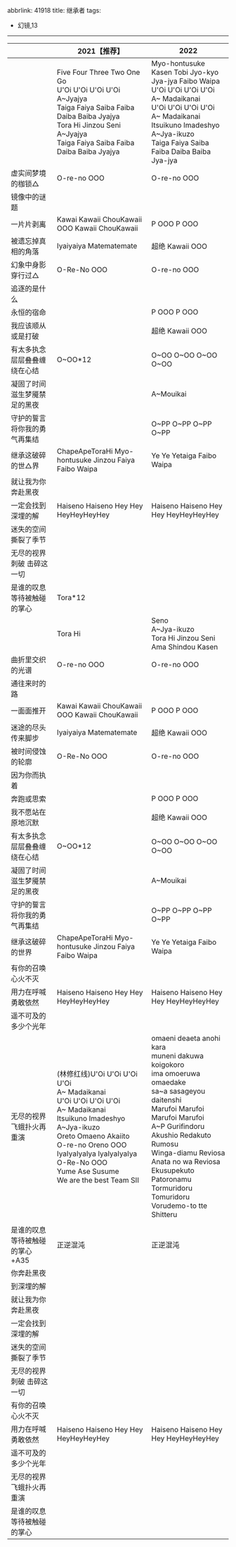 abbrlink: 41918
title: 继承者
tags:
  - 幻镜,13
---
|      |2021【推荐】|2022|
|--|--|--|
|      |Five Four Three Two One Go<br>U'Oi U'Oi U'Oi U'Oi<br>A~Jyajya<br>Taiga Faiya Saiba Faiba Daiba Baiba Jyajya<br>Tora Hi Jinzou Seni<br>A~Jyajya<br>Taiga Faiya Saiba Faiba Daiba Baiba Jyajya|Myo-hontusuke Kasen Tobi Jyo-kyo<br>Jya-jya Faibo Waipa<br>U'Oi U'Oi U'Oi U'Oi<br>A~ Madaikanai<br>U'Oi U'Oi U'Oi U'Oi<br>A~ Madaikanai<br>Itsuikuno Imadeshyo<br>A~Jya-ikuzo<br>Taiga Faiya Saiba Faiba Daiba Baiba Jya-jya|
|虚实间梦境的枷锁△|O-re-no OOO|O-re-no OOO|
|镜像中的谜题|      |      |
|一片片剥离|Kawai Kawaii ChouKawaii OOO Kawaii ChouKawaii|P OOO P OOO|
|被遗忘掉真相的角落|Iyaiyaiya Matematemate|超绝 Kawaii OOO|
|幻象中身影穿行过△|O-Re-No OOO|O-re-no OOO|
|追逐的是什么|      |      |
|永恒的宿命|      |P OOO P OOO|
|我应该顺从或是打破|      |超绝 Kawaii OOO|
|有太多执念层层叠叠缠绕在心结|O~OO*12|O~OO O~OO O~OO O~OO|
|凝固了时间滋生梦魇禁足的黑夜|      |A~Mouikai|
|守护的誓言将你我的勇气再集结|      |O~PP O~PP O~PP O~PP|
|继承这破碎的世△界|ChapeApeToraHi Myo-hontusuke Jinzou Faiya Faibo Waipa|Ye Ye Yetaiga Faibo Waipa|
|就让我为你奔赴黑夜|      |      |
|一定会找到深埋的解|Haiseno Haiseno Hey Hey HeyHeyHeyHey|Haiseno Haiseno Hey Hey HeyHeyHeyHey|
|迷失的空间撕裂了季节|      |      |
|无尽的视界刺破 击碎这一切|      |      |
|是谁的叹息 等待被触碰的掌心|Tora*12|      |
|      |Tora Hi|Seno <br>A~Jya-ikuzo<br>Tora Hi Jinzou Seni Ama Shindou Kasen|
|曲折里交织的光谱|O-re-no OOO|O-re-no OOO|
|通往来时的路|      |      |
|一面面推开|Kawai Kawaii ChouKawaii OOO Kawaii ChouKawaii|P OOO P OOO|
|迷途的尽头传来脚步|Iyaiyaiya Matematemate|超绝 Kawaii OOO|
|被时间侵蚀的轮廓|O-Re-No OOO|O-re-no OOO|
|因为你而执着|      |      |
|奔跑或思索|      |P OOO P OOO|
|我不愿站在原地沉默|      |超绝 Kawaii OOO|
|有太多执念层层叠叠缠绕在心结|O~OO*12|O~OO O~OO O~OO O~OO|
|凝固了时间滋生梦魇禁足的黑夜|      |A~Mouikai|
|守护的誓言将你我的勇气再集结|      |O~PP O~PP O~PP O~PP|
|继承这破碎的世界|ChapeApeToraHi Myo-hontusuke Jinzou Faiya Faibo Waipa|Ye Ye Yetaiga Faibo Waipa|
|有你的召唤心火不灭|      |      |
|用力在呼喊勇敢依然|Haiseno Haiseno Hey Hey HeyHeyHeyHey|Haiseno Haiseno Hey Hey HeyHeyHeyHey|
|遥不可及的多少个光年|      |      |
|无尽的视界飞蛾扑火再重演|(林修红线)U'Oi U'Oi U'Oi U'Oi<br>A~ Madaikanai<br>U'Oi U'Oi U'Oi U'Oi<br>A~ Madaikanai<br>Itsuikuno Imadeshyo<br>A~Jya-ikuzo<br>Oreto Omaeno Akaiito<br>O-re-no Oreno OOO<br>IyaIyaIyaIya IyaIyaIyaIya<br>O-Re-No OOO<br>Yume Ase Susume<br>We are the best Team SII|omaeni deaeta anohi kara<br>muneni dakuwa koigokoro<br>ima omoeruwa omaedake<br>sa~a sasageyou daitenshi<br>Marufoi Marufoi Marufoi Marufoi<br>A~P Gurifindoru<br>Akushio Redakuto Rumosu<br>Winga-diamu Reviosa<br>Anata no wa Reviosa<br>Ekusupekuto Patoronamu<br>Tormuridoru Tomuridoru<br>Vorudemo-to tte Shitteru|
|      |      |      |
|是谁的叹息等待被触碰的掌心+A35|正逆混沌|正逆混沌|
|你奔赴黑夜|      |      |
|到深埋的解|      |      |
|就让我为你奔赴黑夜|      |      |
|一定会找到深埋的解|      |      |
|迷失的空间撕裂了季节|      |      |
|无尽的视界刺破 击碎这一切|      |      |
|有你的召唤心火不灭|      |      |
|用力在呼喊勇敢依然|Haiseno Haiseno Hey Hey HeyHeyHeyHey|Haiseno Haiseno Hey Hey HeyHeyHeyHey|
|遥不可及的多少个光年|      |      |
|无尽的视界飞蛾扑火再重演|      |      |
|是谁的叹息等待被触碰的掌心|      |      |